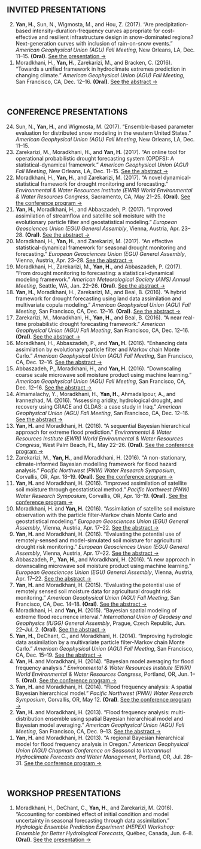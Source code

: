 ## INVITED PRESENTATIONS 
<ol reversed>
  <li><strong>Yan, H.</strong>, Sun, N., Wigmosta, M., and Hou, Z. (2017). “Are precipitation-based intensity-duration-frequency curves appropriate for cost-effective and resilient infrastructure design in snow-dominated regions? Next-generation curves with inclusion of rain-on-snow events.” <em>American Geophysical Union (AGU) Fall Meeting</em>, New Orleans, LA, Dec. 11–15. <strong>(Oral)</strong>. <a href="https://github.com/hydro-yan/hydro-yan.github.io/blob/master/presentations/2017_AGU_Yan.pdf">See the presentation &#8594;</a></li> 
  <li>Moradkhani, H., <strong>Yan, H.</strong>, Zarekarizi, M., and Bracken, C. (2016). “Towards a unified framework in hydroclimate extremes prediction in changing climate.” <em>American Geophysical Union (AGU) Fall Meeting</em>, San Francisco, CA, Dec. 12–16. <strong>(Oral)</strong>. <a href="http://adsabs.harvard.edu/abs/2016AGUFMNH53E..03M">See the abstract &#8594;</a></li> 

</ol>
<br />

## CONFERENCE PRESENTATIONS
<ol reversed>
  <li>Sun, N., <strong>Yan, H.</strong>, and Wigmosta, M. (2017). “Ensemble-based parameter evaluation for distributed snow modeling in the western United States.” <em>American Geophysical Union (AGU) Fall Meeting</em>, New Orleans, LA, Dec. 11–15.</li>
  <li>Zarekarizi, M., Moradkhani, H., and <strong>Yan, H.</strong> (2017). “An online tool for operational probabilistic drought forecasting system (OPDFS): A statistical-dynamical framework.” <em>American Geophysical Union (AGU) Fall Meeting</em>, New Orleans, LA, Dec. 11–15. <a href="http://adsabs.harvard.edu/abs/2017AGUFM.H21F1537Z">See the abstract &#8594;</a></li>
  <li>Moradkhani, H., <strong>Yan, H.</strong>, and Zarekarizi, M. (2017). “A novel dynamical-statistical framework for drought monitoring and forecasting.” <em>Environmental & Water Resources Institute (EWRI) World Environmental & Water Resources Congress</em>, Sacramento, CA, May 21–25. <strong>(Oral)</strong>. <a href="https://www.eventscribe.com/2017/ASCE-EWRI/">See the conference program &#8594;</a></li>
  <li><strong>Yan, H.</strong>, Moradkhani, H., and Abbaszadeh, P. (2017). “Improved assimilation of streamflow and satellite soil moisture with the evolutionary particle filter and geostatistical modeling.” <em>European Geosciences Union (EGU) General Assembly</em>, Vienna, Austria, Apr. 23–28. <strong>(Oral)</strong>. <a href="http://adsabs.harvard.edu/abs/2017EGUGA..1913082Y">See the abstract &#8594;</a></li>
  <li>Moradkhani, H., <strong>Yan, H.</strong>, and Zarekarizi, M. (2017). “An effective statistical-dynamical framework for seasonal drought monitoring and forecasting.” <em>European Geosciences Union (EGU) General Assembly</em>, Vienna, Austria, Apr. 23–28. <a href="http://adsabs.harvard.edu/abs/2017EGUGA..1912534M">See the abstract &#8594;</a></li>
  <li>Moradkhani, H., Zarekarizi, M., <strong>Yan, H.</strong>, and Abbaszadeh, P. (2017). “From drought monitoring to forecasting: a statistical-dynamical modeling framework.” <em>American Meteorological Society (AMS) Annual Meeting</em>, Seattle, WA, Jan. 22–26. <strong>(Oral)</strong>. <a href="https://ams.confex.com/ams/97Annual/webprogram/Paper313553.html">See the abstract &#8594;</a></li>
  <li><strong>Yan, H.</strong>, Moradkhani, H., Zarekarizi, M., and Beal, B. (2016). “A hybrid framework for drought forecasting using land data assimilation and multivariate copula modeling.” <em>American Geophysical Union (AGU) Fall Meeting</em>, San Francisco, CA, Dec. 12–16. <strong>(Oral)</strong>. <a href="http://adsabs.harvard.edu/abs/2016AGUFM.H23L..04Y">See the abstract &#8594;</a></li>
  <li>Zarekarizi, M., Moradkhani, H., <strong>Yan, H.</strong>, and Beal, B. (2016). “A near real-time probabilistic drought forecasting framework.” <em>American Geophysical Union (AGU) Fall Meeting</em>, San Francisco, CA, Dec. 12–16. <strong>(Oral)</strong>. <a href="http://adsabs.harvard.edu/abs/2016AGUFM.H13P..08Z">See the abstract &#8594;</a></li>
  <li>Moradkhani, H., Abbaszadeh, P., and <strong>Yan, H.</strong> (2016). “Enhancing data assimilation by evolutionary particle filter and Markov chain Monte Carlo.” <em>American Geophysical Union (AGU) Fall Meeting</em>, San Francisco, CA, Dec. 12–16. <a href="http://adsabs.harvard.edu/abs/2016AGUFMNG33A1865M">See the abstract &#8594;</a></li>
  <li>Abbaszadeh, P., Moradkhani, H., and <strong>Yan, H.</strong> (2016). “Downscaling coarse scale microwave soil moisture product using machine learning.” <em>American Geophysical Union (AGU) Fall Meeting</em>, San Francisco, CA, Dec. 12–16. <a href="http://adsabs.harvard.edu/abs/2016AGUFMEP41C0921A">See the abstract &#8594;</a></li>
  <li>Almamalachy, Y., Moradkhani, H., <strong>Yan, H.</strong>, Ahmadalipour, A., and Irannezhad, M. (2016). “Assessing aridity, hydrological drought, and recovery using GRACE and GLDAS: a case study in Iraq.” <em>American Geophysical Union (AGU) Fall Meeting</em>, San Francisco, CA, Dec. 12–16. <a href="http://adsabs.harvard.edu/abs/2016AGUFM.H21G1516M">See the abstract &#8594;</a></li>
  <li><strong>Yan, H.</strong> and Moradkhani, H. (2016). “A sequential Bayesian hierarchical approach for extreme flood prediction.” <em>Environmental & Water Resources Institute (EWRI) World Environmental & Water Resources Congress</em>, West Palm Beach, FL, May 22–26. <strong>(Oral)</strong>. <a href="http://eventscribe.com/2016/ASCE-EWRI/">See the conference program &#8594;</a></li>
  <li>Zarekarizi, M., <strong>Yan, H.</strong>, and Moradkhani, H. (2016). “A non-stationary, climate-informed Bayesian modelling framework for flood hazard analysis.” <em>Pacific Northwest (PNW) Water Research Symposium</em>, Corvallis, OR, Apr. 18–19. <strong>(Oral)</strong>. <a href="http://hydrophilesresearchsymposium.org/sites/hydrophilesresearchsymposium.org/files/pnw_symposium_2016_abstract_book.pdf">See the conference program &#8594;</a></li>
  <li><strong>Yan, H.</strong> and Moradkhani, H. (2016). “Improved assimilation of satellite soil moisture through geostatistical method.” <em>Pacific Northwest (PNW) Water Research Symposium</em>, Corvallis, OR, Apr. 18–19. <strong>(Oral)</strong>. <a href="http://hydrophilesresearchsymposium.org/sites/hydrophilesresearchsymposium.org/files/pnw_symposium_2016_abstract_book.pdf">See the conference program &#8594;</a></li>
  <li>Moradkhani, H. and <strong>Yan, H.</strong> (2016). “Assimilation of satellite soil moisture observation with the particle filter-Markov chain Monte Carlo and geostatistical modeling.” <em>European Geosciences Union (EGU) General Assembly</em>, Vienna, Austria, Apr. 17–22. <a href="http://adsabs.harvard.edu/abs/2016EGUGA..1810389M">See the abstract &#8594;</a></li>
  <li><strong>Yan, H.</strong> and Moradkhani, H. (2016). “Evaluating the potential use of remotely-sensed and model-simulated soil moisture for agricultural drought risk monitoring.” <em>European Geosciences Union (EGU) General Assembly</em>, Vienna, Austria, Apr. 17–22. <a href="http://adsabs.harvard.edu/abs/2016EGUGA..1810556Y">See the abstract &#8594;</a></li>
  <li>Abbaszadeh, P., <strong>Yan, H.</strong>, and Moradkhani, H. (2016). “A new approach in downscaling microwave soil moisture product using machine learning.” <em>European Geosciences Union (EGU) General Assembly</em>, Vienna, Austria, Apr. 17–22. <a href="http://adsabs.harvard.edu/abs/2016EGUGA..1810486A">See the abstract &#8594;</a></li>
  <li><strong>Yan, H.</strong> and Moradkhani, H. (2015). “Evaluating the potential use of remotely sensed soil moisture data for agricultural drought risk monitoring.” <em>American Geophysical Union (AGU) Fall Meeting</em>, San Francisco, CA, Dec. 14–18. <strong>(Oral)</strong>. <a href="http://adsabs.harvard.edu/abs/2015AGUFM.H12F..04Y">See the abstract &#8594;</a></li>
  <li>Moradkhani, H. and <strong>Yan, H.</strong> (2015). “Bayesian spatial modeling of extreme flood recurrence interval.” <em>International Union of Geodesy and Geophysics (IUGG) General Assembly</em>, Prague, Czech Republic, Jun. 22–Jul. 2. <strong>(Oral)</strong>. <a href="https://www.czech-in.org/cm/IUGG/CM.NET.WebUI/CM.NET.WEBUI.scpr/SCPRfunctiondetail.aspx?confID=05000000-0000-0000-0000-000000000053&sesID=05000000-0000-0000-0000-000000003607&absID=07000000-0000-0000-0000-000000026003">See the abstract &#8594;</a></li>
  <li><strong>Yan, H.</strong>, DeChant, C., and Moradkhani, H. (2014). “Improving hydrologic data assimilation by a multivariate particle filter-Markov chain Monte Carlo.” <em>American Geophysical Union (AGU) Fall Meeting</em>, San Francisco, CA, Dec. 15–19. <a href="http://adsabs.harvard.edu/abs/2014AGUFM.H41A0773Y">See the abstract &#8594;</a></li>
  <li><strong>Yan, H.</strong> and Moradkhani, H. (2014). “Bayesian model averaging for flood frequency analysis.” <em>Environmental & Water Resources Institute (EWRI) World Environmental & Water Resources Congress</em>, Portland, OR, Jun. 1–5. <strong>(Oral)</strong>. <a href="http://content.asce.org/conferences/ewri2014/">See the conference program &#8594;</a></li>
  <li><strong>Yan, H.</strong> and Moradkhani, H. (2014). “Flood frequency analysis: A spatial Bayesian hierarchical model.” <em>Pacific Northwest (PNW) Water Research Symposium</em>, Corvallis, OR, May 12. <strong>(Oral)</strong>. <a href="http://hydrophilesresearchsymposium.org/sites/hydrophilesresearchsymposium.org/files/2014_wrs_program_and_abstracts_-_5.1.2014_0.pdf">See the conference program &#8594;</a></li>
  <li><strong>Yan, H.</strong> and Moradkhani, H. (2013). “Flood frequency analysis: multi-distribution ensemble using spatial Bayesian hierarchical model and Bayesian model averaging.” <em>American Geophysical Union (AGU) Fall Meeting</em>, San Francisco, CA, Dec. 9–13. <a href="http://adsabs.harvard.edu/abs/2013AGUFM.H41E1270Y">See the abstract &#8594;</a></li>
  <li><strong>Yan, H.</strong> and Moradkhani, H. (2013). “A regional Bayesian hierarchical model for flood frequency analysis in Oregon.” <em>American Geophysical Union (AGU) Chapman Conference on Seasonal to Interannual Hydroclimate Forecasts and Water Management</em>, Portland, OR, Jul. 28–31. <a href="https://chapman.agu.org/watermanagement/files/2013/07/Final-Program1.pdf">See the conference program &#8594;</a></li>
</ol>
<br />

## WORKSHOP PRESENTATIONS
<ol reversed>
  <li>Moradkhani, H., DeChant, C., <strong>Yan, H.</strong>, and Zarekarizi, M. (2016). “Accounting for combined effect of initial condition and model uncertainty in seasonal forecasting through data assimilation.” <em>Hydrologic Ensemble Prediction Experiment (HEPEX) Workshop: Ensemble for Better Hydrological Forecasts</em>, Québec, Canada, Jun. 6–8. <strong>(Oral)</strong>. <a href="https://github.com/hydro-yan/hydro-yan.github.io/blob/master/presentations/2016_HEPEX_Moradkhani.pdf">See the presentation &#8594;</a></li>
</ol>




